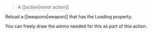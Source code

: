 > A [[action|minor action]]

Reload a [[weapons|weapon]] that has the Loading property.

You can freely draw the ammo needed for this as part of this action.
